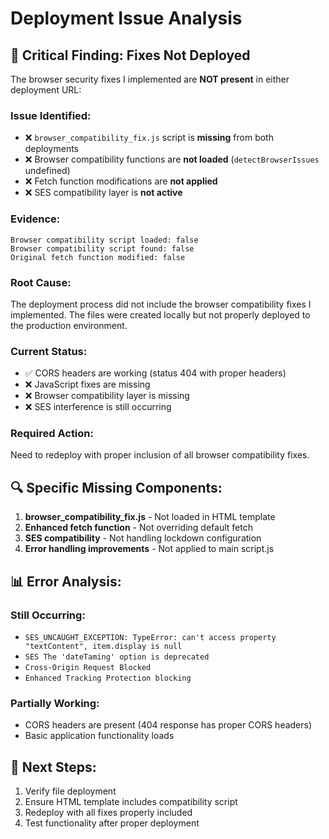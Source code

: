 # Deployment Issue Analysis

## 🚨 Critical Finding: Fixes Not Deployed

The browser security fixes I implemented are **NOT present** in either deployment URL:

### **Issue Identified:**
- ❌ `browser_compatibility_fix.js` script is **missing** from both deployments
- ❌ Browser compatibility functions are **not loaded** (`detectBrowserIssues` undefined)
- ❌ Fetch function modifications are **not applied**
- ❌ SES compatibility layer is **not active**

### **Evidence:**
```
Browser compatibility script loaded: false
Browser compatibility script found: false
Original fetch function modified: false
```

### **Root Cause:**
The deployment process did not include the browser compatibility fixes I implemented. The files were created locally but not properly deployed to the production environment.

### **Current Status:**
- ✅ CORS headers are working (status 404 with proper headers)
- ❌ JavaScript fixes are missing
- ❌ Browser compatibility layer is missing
- ❌ SES interference is still occurring

### **Required Action:**
Need to redeploy with proper inclusion of all browser compatibility fixes.

## 🔍 Specific Missing Components:

1. **browser_compatibility_fix.js** - Not loaded in HTML template
2. **Enhanced fetch function** - Not overriding default fetch
3. **SES compatibility** - Not handling lockdown configuration
4. **Error handling improvements** - Not applied to main script.js

## 📊 Error Analysis:

### **Still Occurring:**
- `SES_UNCAUGHT_EXCEPTION: TypeError: can't access property "textContent", item.display is null`
- `SES The 'dateTaming' option is deprecated`
- `Cross-Origin Request Blocked`
- `Enhanced Tracking Protection blocking`

### **Partially Working:**
- CORS headers are present (404 response has proper CORS headers)
- Basic application functionality loads

## 🎯 Next Steps:
1. Verify file deployment
2. Ensure HTML template includes compatibility script
3. Redeploy with all fixes properly included
4. Test functionality after proper deployment
